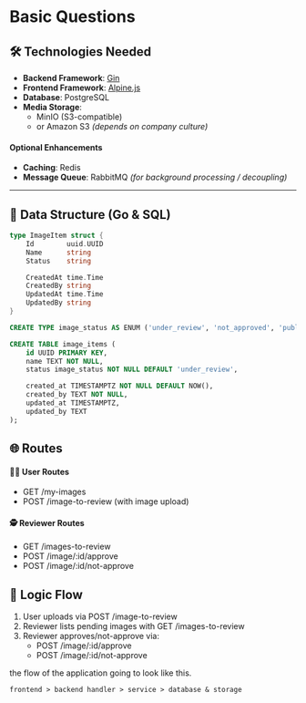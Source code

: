 # Basic Questions

## 🛠 Technologies Needed

- **Backend Framework**: [Gin](https://github.com/gin-gonic/gin)
- **Frontend Framework**: [Alpine.js](https://alpinejs.dev/)
- **Database**: PostgreSQL
- **Media Storage**:
  - MinIO (S3-compatible)
  - or Amazon S3 _(depends on company culture)_

#### Optional Enhancements

- **Caching**: Redis
- **Message Queue**: RabbitMQ _(for background processing / decoupling)_

---

## 🧱 Data Structure (Go & SQL)

```go
type ImageItem struct {
    Id        uuid.UUID
    Name      string
    Status    string

    CreatedAt time.Time
    CreatedBy string
    UpdatedAt time.Time
    UpdatedBy string
}
```

```sql
CREATE TYPE image_status AS ENUM ('under_review', 'not_approved', 'public');

CREATE TABLE image_items (
    id UUID PRIMARY KEY,
    name TEXT NOT NULL,
    status image_status NOT NULL DEFAULT 'under_review',

    created_at TIMESTAMPTZ NOT NULL DEFAULT NOW(),
    created_by TEXT NOT NULL,
    updated_at TIMESTAMPTZ,
    updated_by TEXT
);

```

## 🌐 Routes

#### 🧑‍💻 User Routes

- GET /my-images
- POST /image-to-review (with image upload)

#### 🕵️ Reviewer Routes

- GET /images-to-review
- POST /image/:id/approve
- POST /image/:id/not-approve

## 🧱 Logic Flow

1. User uploads via POST /image-to-review
2. Reviewer lists pending images with GET /images-to-review
3. Reviewer approves/not-approve via:
   - POST /image/:id/approve
   - POST /image/:id/not-approve

the flow of the application going to look like this.

```
frontend > backend handler > service > database & storage
```
